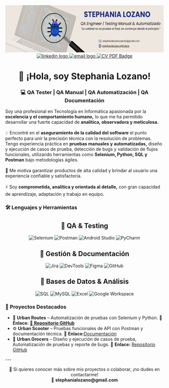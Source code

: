 <div align="center">
  <img height="150" src="https://raw.githubusercontent.com/StephaniaLozano/stephanialozano/main/banner.jpg"  />
</div>



<div align="center">
  <a href="https://www.linkedin.com/in/stephanialozano/" target="_blank">
    <img src="https://img.shields.io/static/v1?message=LinkedIn&logo=linkedin&label=&color=0077B5&logoColor=white&labelColor=&style=for-the-badge" height="25" alt="linkedin logo"  />
  </a>
  <a href="mailto:stephanialozanopardo@gmail.com">
    <img src="https://img.shields.io/static/v1?message=Email&logo=gmail&label=&color=D14836&logoColor=white&labelColor=&style=for-the-badge" height="25" alt="email logo"  />
  </a>
  <a href="https://drive.google.com/file/d/1ijTgg5VhnZCzQ88RQBzkDO4XN0OCe6oj/view?usp=sharing" target="_blank">
    <img src="https://img.shields.io/badge/Ver%20mi%20CV-PDF-blue?style=for-the-badge&logo=adobeacrobatreader&logoColor=white" height="25" alt="CV PDF Badge"  />
  </a>
</div>


<h1 align="center">👋 ¡Hola, soy Stephania Lozano!</h1>

<h3 align="center">💻 QA Tester | QA Manual | QA Automatización | QA Documentación</h3>



<p align="left">
Soy una profesional en Tecnología en Informática apasionada por la <b>excelencia y el comportamiento humano,</b> lo que me ha permitido desarrollar una fuerte capacidad de <b> analítica, observadora y meticulosa.</b>
<br><br>
💡 Encontré en el <b>aseguramiento de la calidad del software</b> el punto perfecto para unir la precisión técnica con la resolución de problemas. Tengo experiencia práctica en <b>pruebas manuales y automatizadas,</b> diseño y ejecución de casos de prueba, detección de bugs y validación de flujos funcionales, utilizando herramientas como <b>Selenium, Python, SQL y Postman</b> bajo metodologías ágiles.
<br><br>
🌱 Me motiva garantizar productos de alta calidad y brindar al usuario una experiencia confiable y satisfactoria.
<br><br>
⚡ Soy <b>comprometida, analítica y orientada al detalle,</b> con gran capacidad de aprendizaje, adaptación y trabajo en equipo.
</p>


<h3 align="left">🛠 Lenguajes y Herramientas</h3>

<h2 align="center">🧪 QA & Testing</h2>
<p align="center">
  <img src="https://img.shields.io/badge/Selenium-43B02A?style=for-the-badge&logo=selenium&logoColor=white" alt="Selenium" />
  <img src="https://img.shields.io/badge/Postman-FF6C37?style=for-the-badge&logo=postman&logoColor=white" alt="Postman" />
  <img src="https://img.shields.io/badge/Android%20Studio-3DDC84?style=for-the-badge&logo=android-studio&logoColor=white" alt="Android Studio" />
  <img src="https://img.shields.io/badge/PyCharm-000000?style=for-the-badge&logo=pycharm&logoColor=white" alt="PyCharm" />
</p>

<h2 align="center">📝 Gestión & Documentación</h2>
<p align="center">
  <img src="https://img.shields.io/badge/Jira-0052CC?style=for-the-badge&logo=jira&logoColor=white" alt="Jira" />
  <img src="https://img.shields.io/badge/DevTools-4285F4?style=for-the-badge&logo=googlechrome&logoColor=white" alt="DevTools" />
  <img src="https://img.shields.io/badge/Figma-F24E1E?style=for-the-badge&logo=figma&logoColor=white" alt="Figma" />
  <img src="https://img.shields.io/badge/GitHub-181717?style=for-the-badge&logo=github&logoColor=white" alt="GitHub" />
</p>

<h2 align="center">💾 Bases de Datos & Análisis</h2>
<p align="center">
  <img src="https://img.shields.io/badge/SQL-003B57?style=for-the-badge&logo=databricks&logoColor=white" alt="SQL" />
  <img src="https://img.shields.io/badge/MySQL-4479A1?style=for-the-badge&logo=mysql&logoColor=white" alt="MySQL" />
  <img src="https://img.shields.io/badge/Excel-217346?style=for-the-badge&logo=microsoftexcel&logoColor=white" alt="Excel" />
  <img src="https://img.shields.io/badge/Google%20Workspace-4285F4?style=for-the-badge&logo=google&logoColor=white" alt="Google Workspace" />
</p>

<h3 align="left">📂 Proyectos Destacados</h3>
<p>


- 🛵 **Urban Routes** – Automatización de pruebas con Selenium y Python.
 🔗 <strong>Enlace:</strong>
  <a href="https://github.com/StephaniaLozano/qa-project-Urban-Routes-es.git" target="_blank">
    📁 <b>Repositorio GitHub</b>
  </a>
- ⚙️ **Urban Scooter** – Pruebas funcionales de API con Postman y documentación técnica.
  🔗 <strong>Enlace:</strong><a href="https://docs.google.com/spreadsheets/d/1qzkLxw7c4mlircxGjj8euiiA7PuYYTcx/edit?gid=1075755686#gid=1075755686" target="_blank">Documentación</a>
- 🧩 **Urban.Grocers** – Diseño y ejecución de casos de prueba, Automatización de pruebas y reporte de bugs.
  🔗 <strong>Enlace:</strong> <a href="https://github.com/StephaniaLozano/qa-project-Urban-Grocers-app-es.git">Repositorio GitHub</a>
</p>
---

<p align="center">💬 Si quieres conocer más sobre mis proyectos o colaborar, ¡no dudes en contactarme!  
<br>📧 <b>stephanialozano@gmail.com</b></p>
